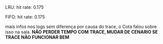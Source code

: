 LRU:
    hit rate: 0.175

FIFO: 
    hit rate: 0.175

mais infos nos logs
sem diferença por causa do trace, o Cota falou sobre isso na sala.
**NÃO PERDER TEMPO COM TRACE, MUDAR DE CENARIO SE TRACE NÃO FUNCIONAR BEM**

